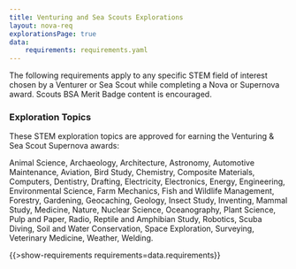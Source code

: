 ```yaml
---
title: Venturing and Sea Scouts Explorations
layout: nova-req
explorationsPage: true
data:
    requirements: requirements.yaml
---
```


The following requirements apply to any specific STEM field of interest chosen by a Venturer or Sea Scout while completing a Nova or Supernova award. Scouts BSA Merit Badge content is encouraged.

### Exploration Topics

These STEM exploration topics are approved for earning the Venturing & Sea Scout Supernova awards:

Animal Science, Archaeology, Architecture, Astronomy, Automotive Maintenance, Aviation, Bird Study, Chemistry, Composite Materials, Computers, Dentistry, Drafting, Electricity, Electronics, Energy, Engineering, Environmental Science, Farm Mechanics, Fish and Wildlife Management, Forestry, Gardening, Geocaching, Geology, Insect Study, Inventing, Mammal Study, Medicine, Nature, Nuclear Science, Oceanography, Plant Science, Pulp and Paper, Radio, Reptile and Amphibian Study, Robotics, Scuba Diving, Soil and Water Conservation, Space Exploration, Surveying, Veterinary Medicine, Weather, Welding.

{{>show-requirements requirements=data.requirements}}
